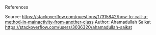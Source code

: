 References

Source: https://stackoverflow.com/questions/17315842/how-to-call-a-method-in-mainactivity-from-another-class
Author: Ahamadullah Saikat https://stackoverflow.com/users/3036320/ahamadullah-saikat
